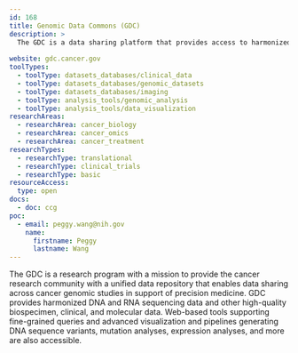 ```yaml
---
id: 168
title: Genomic Data Commons (GDC)
description: >
  The GDC is a data sharing platform that provides access to harmonized genomic and de-identified clinical data from various large-scale cancer studies, along with web-based tools for data analysis and visualization.
  
website: gdc.cancer.gov
toolTypes:
  - toolType: datasets_databases/clinical_data
  - toolType: datasets_databases/genomic_datasets
  - toolType: datasets_databases/imaging
  - toolType: analysis_tools/genomic_analysis
  - toolType: analysis_tools/data_visualization
researchAreas:
  - researchArea: cancer_biology
  - researchArea: cancer_omics
  - researchArea: cancer_treatment
researchTypes:
  - researchType: translational
  - researchType: clinical_trials
  - researchType: basic
resourceAccess:
  type: open
docs:
  - doc: ccg
poc:
  - email: peggy.wang@nih.gov
    name:
      firstname: Peggy
      lastname: Wang
---
```

The GDC is a research program with a mission to provide the cancer research community with a unified data repository that enables data sharing across cancer genomic studies in support of precision medicine. GDC provides harmonized DNA and RNA sequencing data and other high-quality biospecimen, clinical, and molecular data. Web-based tools supporting fine-grained queries and advanced visualization and pipelines generating DNA sequence variants, mutation analyses, expression analyses, and more are also accessible.
